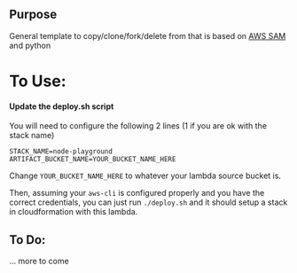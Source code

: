 ## Purpose
General template to copy/clone/fork/delete from that is based on [AWS SAM](https://github.com/awslabs/serverless-application-model) and
python

# To Use:
#### Update the deploy.sh script
You will need to configure the following 2 lines (1 if you are ok with the stack name)

    STACK_NAME=node-playground
    ARTIFACT_BUCKET_NAME=YOUR_BUCKET_NAME_HERE

Change `YOUR_BUCKET_NAME_HERE` to whatever your lambda source bucket is.

Then, assuming your `aws-cli` is configured properly and you have the correct credentials, you can just run `./deploy.sh` and it should setup a stack in cloudformation with this lambda.

## To Do:
... more to come
